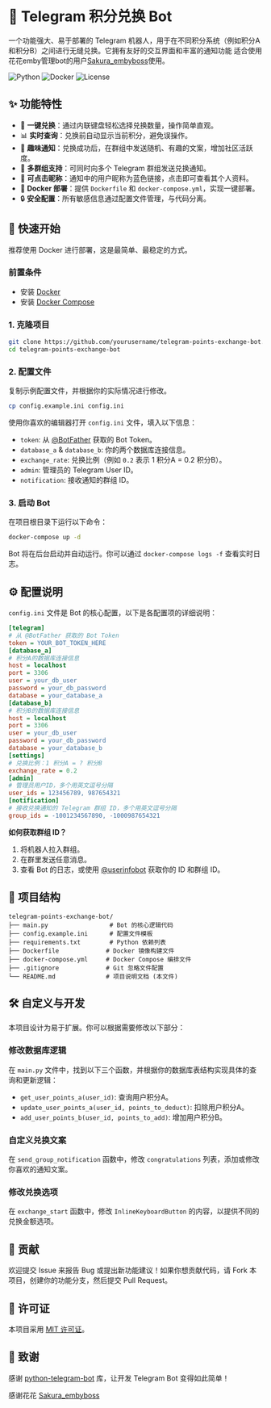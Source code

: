 # 🤖 Telegram 积分兑换 Bot
一个功能强大、易于部署的 Telegram 机器人，用于在不同积分系统（例如积分A和积分B）之间进行无缝兑换。它拥有友好的交互界面和丰富的通知功能
适合使用花花emby管理bot的用户[Sakura_embyboss](https://github.com/berry8838/Sakura_embyboss)使用。

![Python](https://img.shields.io/badge/Python-3.11+-blue.svg)
![Docker](https://img.shields.io/badge/Docker-Ready-blue.svg)
![License](https://img.shields.io/badge/License-MIT-green.svg)
## ✨ 功能特性
- 🔄 **一键兑换**：通过内联键盘轻松选择兑换数量，操作简单直观。
- 📊 **实时查询**：兑换前自动显示当前积分，避免误操作。
- 🎉 **趣味通知**：兑换成功后，在群组中发送随机、有趣的文案，增加社区活跃度。
- 👥 **多群组支持**：可同时向多个 Telegram 群组发送兑换通知。
- 🔗 **可点击昵称**：通知中的用户昵称为蓝色链接，点击即可查看其个人资料。
- 🐳 **Docker 部署**：提供 `Dockerfile` 和 `docker-compose.yml`，实现一键部署。
- 🔒 **安全配置**：所有敏感信息通过配置文件管理，与代码分离。
## 🚀 快速开始
推荐使用 Docker 进行部署，这是最简单、最稳定的方式。
### 前置条件
- 安装 [Docker](https://www.docker.com/get-started)
- 安装 [Docker Compose](https://docs.docker.com/compose/install/)
### 1. 克隆项目
```bash
git clone https://github.com/yourusername/telegram-points-exchange-bot.git
cd telegram-points-exchange-bot
```
### 2. 配置文件
复制示例配置文件，并根据你的实际情况进行修改。
```bash
cp config.example.ini config.ini
```
使用你喜欢的编辑器打开 `config.ini` 文件，填入以下信息：
- `token`: 从 [@BotFather](https://t.me/BotFather) 获取的 Bot Token。
- `database_a` & `database_b`: 你的两个数据库连接信息。
- `exchange_rate`: 兑换比例（例如 `0.2` 表示 1 积分A = 0.2 积分B）。
- `admin`: 管理员的 Telegram User ID。
- `notification`: 接收通知的群组 ID。
### 3. 启动 Bot
在项目根目录下运行以下命令：
```bash
docker-compose up -d
```
Bot 将在后台启动并自动运行。你可以通过 `docker-compose logs -f` 查看实时日志。
## ⚙️ 配置说明
`config.ini` 文件是 Bot 的核心配置，以下是各配置项的详细说明：
```ini
[telegram]
# 从 @BotFather 获取的 Bot Token
token = YOUR_BOT_TOKEN_HERE
[database_a]
# 积分A的数据库连接信息
host = localhost
port = 3306
user = your_db_user
password = your_db_password
database = your_database_a
[database_b]
# 积分B的数据库连接信息
host = localhost
port = 3306
user = your_db_user
password = your_db_password
database = your_database_b
[settings]
# 兑换比例：1 积分A = ? 积分B
exchange_rate = 0.2
[admin]
# 管理员用户ID，多个用英文逗号分隔
user_ids = 123456789, 987654321
[notification]
# 接收兑换通知的 Telegram 群组 ID，多个用英文逗号分隔
group_ids = -1001234567890, -1000987654321
```
**如何获取群组 ID？**
1. 将机器人拉入群组。
2. 在群里发送任意消息。
3. 查看 Bot 的日志，或使用 [@userinfobot](https://t.me/userinfobot) 获取你的 ID 和群组 ID。
## 📁 项目结构
```
telegram-points-exchange-bot/
├── main.py                 # Bot 的核心逻辑代码
├── config.example.ini      # 配置文件模板
├── requirements.txt        # Python 依赖列表
├── Dockerfile             # Docker 镜像构建文件
├── docker-compose.yml     # Docker Compose 编排文件
├── .gitignore             # Git 忽略文件配置
└── README.md              # 项目说明文档 (本文件)
```
## 🛠️ 自定义与开发
本项目设计为易于扩展。你可以根据需要修改以下部分：
### 修改数据库逻辑
在 `main.py` 文件中，找到以下三个函数，并根据你的数据库表结构实现具体的查询和更新逻辑：
- `get_user_points_a(user_id)`: 查询用户积分A。
- `update_user_points_a(user_id, points_to_deduct)`: 扣除用户积分A。
- `add_user_points_b(user_id, points_to_add)`: 增加用户积分B。
### 自定义兑换文案
在 `send_group_notification` 函数中，修改 `congratulations` 列表，添加或修改你喜欢的通知文案。
### 修改兑换选项
在 `exchange_start` 函数中，修改 `InlineKeyboardButton` 的内容，以提供不同的兑换金额选项。
## 🤝 贡献
欢迎提交 Issue 来报告 Bug 或提出新功能建议！如果你想贡献代码，请 Fork 本项目，创建你的功能分支，然后提交 Pull Request。
## 📄 许可证
本项目采用 [MIT 许可证](LICENSE)。
## 🙏 致谢
感谢 [python-telegram-bot](https://github.com/python-telegram-bot/python-telegram-bot) 库，让开发 Telegram Bot 变得如此简单！

感谢花花 [Sakura_embyboss](https://github.com/berry8838/Sakura_embyboss)
